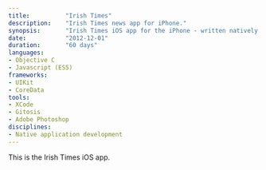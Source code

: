 ```yaml
---
title: 			"Irish Times"
description:	"Irish Times news app for iPhone."
synopsis:		"Irish Times iOS app for the iPhone - written natively."
date:			"2012-12-01"
duration:		"60 days"
languages: 		
- Objective C
- Javascript (ES5)
frameworks:
- UIKit
- CoreData
tools:
- XCode
- Gitosis
- Adobe Photoshop
disciplines:
- Native application development
---
```


This is the Irish Times iOS app.